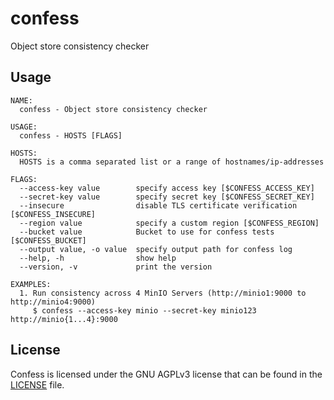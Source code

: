 # confess
Object store consistency checker

## Usage
```
NAME:
  confess - Object store consistency checker

USAGE:
  confess - HOSTS [FLAGS]

HOSTS:
  HOSTS is a comma separated list or a range of hostnames/ip-addresses

FLAGS:
  --access-key value        specify access key [$CONFESS_ACCESS_KEY]
  --secret-key value        specify secret key [$CONFESS_SECRET_KEY]
  --insecure                disable TLS certificate verification [$CONFESS_INSECURE]
  --region value            specify a custom region [$CONFESS_REGION]
  --bucket value            Bucket to use for confess tests [$CONFESS_BUCKET]
  --output value, -o value  specify output path for confess log
  --help, -h                show help
  --version, -v             print the version
  
EXAMPLES:
  1. Run consistency across 4 MinIO Servers (http://minio1:9000 to http://minio4:9000)
     $ confess --access-key minio --secret-key minio123 http://minio{1...4}:9000 
```

## License
Confess is licensed under the GNU AGPLv3 license that can be found in the [LICENSE](https://github.com/minio/confess/blob/master/LICENSE) file.
